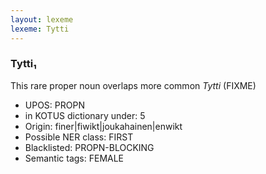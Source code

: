 ```yaml
---
layout: lexeme
lexeme: Tytti
---
```


###  Tytti₁

This rare proper noun overlaps more common *Tytti* (FIXME)
* UPOS:  PROPN
* in KOTUS dictionary under:  5
* Origin:  finer|fiwikt|joukahainen|enwikt
* Possible NER class:  FIRST
* Blacklisted:  PROPN-BLOCKING
* Semantic tags:  FEMALE

